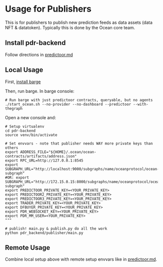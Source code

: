 <!--
Copyright 2023 Ocean Protocol Foundation
SPDX-License-Identifier: Apache-2.0
-->

# Usage for Publishers

This is for publishers to publish new prediction feeds as data assets (data NFT & datatoken). Typically this is done by the Ocean core team.

## Install pdr-backend

Follow directions in [predictoor.md](predictoor.md)

## Local Usage

First, [install barge](barge.md#install-barge)

Then, run barge. In barge console:
```console
# Run barge with just predictoor contracts, queryable, but no agents
./start_ocean.sh --no-provider --no-dashboard --predictoor --with-thegraph
```

Open a new console and:
```console
# Setup virtualenv
cd pdr-backend
source venv/bin/activate

# Set envvars - note that publisher needs WAY more private keys than others
export ADDRESS_FILE="${HOME}/.ocean/ocean-contracts/artifacts/address.json"
export RPC_URL=http://127.0.0.1:8545
export SUBGRAPH_URL="http://localhost:9000/subgraphs/name/oceanprotocol/ocean-subgraph"
#OR: export SUBGRAPH_URL="http://172.15.0.15:8000/subgraphs/name/oceanprotocol/ocean-subgraph"
export PREDICTOOR_PRIVATE_KEY=<YOUR_PRIVATE_KEY>
export PREDICTOOR2_PRIVATE_KEY=<YOUR_PRIVATE_KEY>
export PREDICTOOR3_PRIVATE_KEY=<YOUR_PRIVATE_KEY>
export TRADER_PRIVATE_KEY=<YOUR_PRIVATE_KEY>
export DFBUYER_PRIVATE_KEY=<YOUR_PRIVATE_KEY>
export PDR_WEBSOCKET_KEY=<YOUR_PRIVATE_KEY>
export PDR_MM_USER=<YOUR_PRIVATE_KEY>
"""

# publish! main.py & publish.py do all the work
python pdr_backend/publisher/main.py
```

## Remote Usage

Combine local setup above with remote setup envvars like in [predictoor.md](predictoor.md).